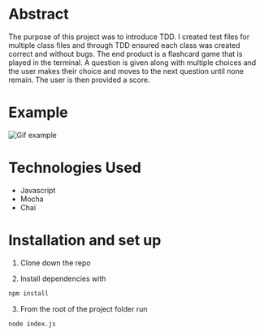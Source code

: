 # Abstract

The purpose of this project was to introduce TDD. I created test files for multiple class files and through TDD ensured each class was created correct and without bugs. The end product is a flashcard game that is played in the terminal. A question is given along with multiple choices and the user makes their choice and moves to the next question until none remain. The user is then provided a score. 

# Example

![Gif example](https://user-images.githubusercontent.com/60856601/137407132-a5a1ba35-ff72-4417-81d6-f3d74ba08b36.gif)


# Technologies Used

- Javascript
- Mocha
- Chai

# Installation and set up

1. Clone down the repo

2. Install dependencies with

```bash
npm install
```

3. From the root of the project folder run

```bash
node index.js
```
